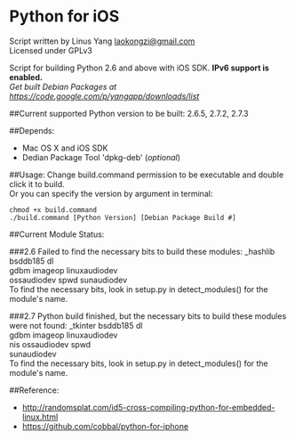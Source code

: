 Python for iOS
========

Script written by Linus Yang <laokongzi@gmail.com>  
Licensed under GPLv3

Script for building Python 2.6 and above with iOS SDK. **IPv6 support is enabled.**  
*Get built Debian Packages at https://code.google.com/p/yangapp/downloads/list*

##Current supported Python version to be built:
     2.6.5, 2.7.2, 2.7.3

##Depends:
* Mac OS X and iOS SDK
* Dedian Package Tool 'dpkg-deb' (*optional*)

##Usage:
Change build.command permission to be executable and double click it to build.    
Or you can specify the version by argument in terminal:    
    
    chmod +x build.command   
    ./build.command [Python Version] [Debian Package Build #]   

##Current Module Status:

###2.6
    Failed to find the necessary bits to build these modules:
    _hashlib           bsddb185           dl              
    gdbm               imageop            linuxaudiodev   
    ossaudiodev        spwd               sunaudiodev     
    To find the necessary bits, look in setup.py in detect_modules() for the module's name.
    

###2.7
    Python build finished, but the necessary bits to build these modules were not found:
    _tkinter           bsddb185           dl              
    gdbm               imageop            linuxaudiodev   
    nis                ossaudiodev        spwd            
    sunaudiodev                                           
    To find the necessary bits, look in setup.py in detect_modules() for the module's name.

##Reference:
* http://randomsplat.com/id5-cross-compiling-python-for-embedded-linux.html
* https://github.com/cobbal/python-for-iphone

